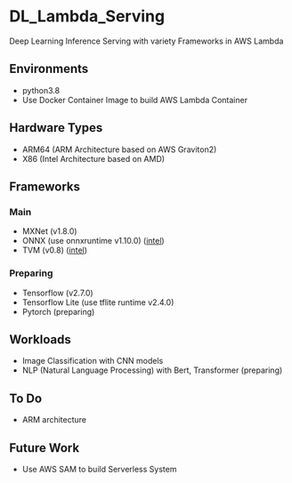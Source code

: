 # DL_Lambda_Serving
Deep Learning Inference Serving with variety Frameworks in AWS Lambda

## Environments
- python3.8
- Use Docker Container Image to build AWS Lambda Container

## Hardware Types
- ARM64 (ARM Architecture based on AWS Graviton2)
- X86 (Intel Architecture based on AMD)

## Frameworks
### Main
- MXNet (v1.8.0)
- ONNX (use onnxruntime v1.10.0) ([intel](https://github.com/jaeriver/DL_Lambda_Serving/tree/main/intel/onnx)) 
- TVM (v0.8) ([intel](https://github.com/jaeriver/DL_Lambda_Serving/tree/main/intel/tvm)) 

### Preparing
- Tensorflow (v2.7.0)
- Tensorflow Lite (use tflite runtime v2.4.0)
- Pytorch (preparing)
## Workloads
- Image Classification with CNN models
- NLP (Natural Language Processing) with Bert, Transformer (preparing)

## To Do
- ARM architecture

## Future Work
- Use AWS SAM to build Serverless System
